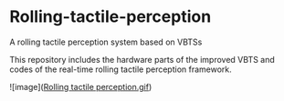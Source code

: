 # Rolling-tactile-perception
A rolling tactile perception system based on VBTSs

This repository includes the hardware parts of the improved VBTS and codes of the real-time rolling tactile perception framework.


![image]([Rolling tactile perception.gif](https://github.com/Lintao-X/Rolling-tactile-perception/blob/main/Rolling%20tactile%20perception.gif))
